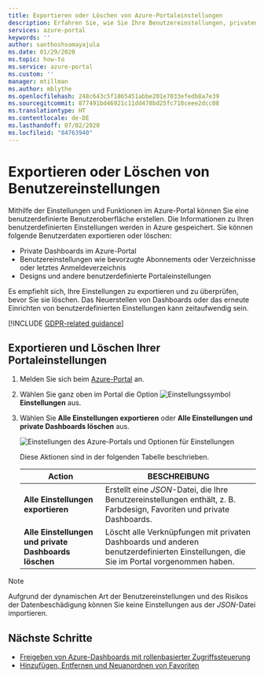 ```yaml
---
title: Exportieren oder Löschen von Azure-Portaleinstellungen
description: Erfahren Sie, wie Sie Ihre Benutzereinstellungen, privaten Dashboards und benutzerdefinierten Einstellungen im Azure-Portal exportieren oder löschen können.
services: azure-portal
keywords: ''
author: santhoshsomayajula
ms.date: 01/29/2020
ms.topic: how-to
ms.service: azure-portal
ms.custom: ''
manager: mtillman
ms.author: mblythe
ms.openlocfilehash: 248c643c5f1865451abbe201e7033efedb8a7e39
ms.sourcegitcommit: 877491bd46921c11dd478bd25fc718ceee2dcc08
ms.translationtype: HT
ms.contentlocale: de-DE
ms.lasthandoff: 07/02/2020
ms.locfileid: "84763940"
---
```

# <a name="export-or-delete-user-settings"></a>Exportieren oder Löschen von Benutzereinstellungen

Mithilfe der Einstellungen und Funktionen im Azure-Portal können Sie eine benutzerdefinierte Benutzeroberfläche erstellen. Die Informationen zu Ihren benutzerdefinierten Einstellungen werden in Azure gespeichert. Sie können folgende Benutzerdaten exportieren oder löschen:

* Private Dashboards im Azure-Portal
* Benutzereinstellungen wie bevorzugte Abonnements oder Verzeichnisse oder letztes Anmeldeverzeichnis
* Designs und andere benutzerdefinierte Portaleinstellungen

Es empfiehlt sich, Ihre Einstellungen zu exportieren und zu überprüfen, bevor Sie sie löschen. Das Neuerstellen von Dashboards oder das erneute Einrichten von benutzerdefinierten Einstellungen kann zeitaufwendig sein.

[!INCLUDE [GDPR-related guidance](../../includes/gdpr-intro-sentence.md)]

## <a name="export-or-delete-your-portal-settings"></a>Exportieren und Löschen Ihrer Portaleinstellungen

1. Melden Sie sich beim [Azure-Portal](https://portal.azure.com) an.

1. Wählen Sie ganz oben im Portal die Option ![Einstellungssymbol](media/azure-portal-export-delete-settings/settings-icon.png) **Einstellungen** aus.

1. Wählen Sie **Alle Einstellungen exportieren** oder **Alle Einstellungen und private Dashboards löschen** aus.

    ![Einstellungen des Azure-Portals und Optionen für Einstellungen](media/azure-portal-export-delete-settings/azure-portal-settings-with-export-delete.png)

      Diese Aktionen sind in der folgenden Tabelle beschrieben.

      | Action | BESCHREIBUNG |
      | --- | --- |
      | **Alle Einstellungen exportieren** | Erstellt eine *JSON*-Datei, die Ihre Benutzereinstellungen enthält, z. B. Farbdesign, Favoriten und private Dashboards.|
      | **Alle Einstellungen und private Dashboards löschen** | Löscht alle Verknüpfungen mit privaten Dashboards und anderen benutzerdefinierten Einstellungen, die Sie im Portal vorgenommen haben. |

> [!NOTE]
> Aufgrund der dynamischen Art der Benutzereinstellungen und des Risikos der Datenbeschädigung können Sie keine Einstellungen aus der *JSON*-Datei importieren.
>
>

## <a name="next-steps"></a>Nächste Schritte

* [Freigeben von Azure-Dashboards mit rollenbasierter Zugriffssteuerung](azure-portal-dashboard-share-access.md)
* [Hinzufügen, Entfernen und Neuanordnen von Favoriten](azure-portal-add-remove-sort-favorites.md)
